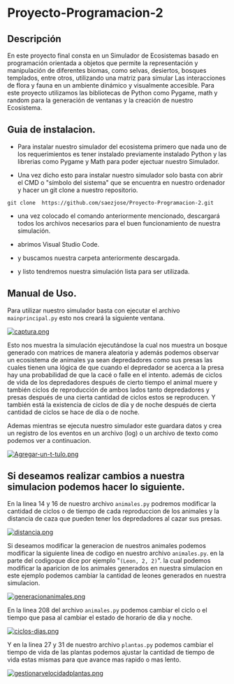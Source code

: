 # Proyecto-Programacion-2 
 
## Descripción

En este proyecto final consta en un Simulador de Ecosistemas basado en programación
orientada a objetos que permite la representación y manipulación de diferentes biomas,
como selvas, desiertos, bosques templados, entre otros, utilizando una matriz para simular
Las interacciones de flora y fauna en un ambiente dinámico y visualmente accesible. Para este proyecto utilizamos las bibliotecas de Python como Pygame, math y random para la generación de ventanas y la creación de nuestro Ecosistema.

## Guia de instalacion. 

- Para instalar nuestro simulador del ecosistema  primero que nada uno de los requerimientos es tener instalado previamente instalado Python y las librerias como Pygame y Math para poder ejectuar nuestro Simulador.

- Una vez dicho esto para instalar nuestro simulador solo basta con abrir el CMD o "símbolo del sistema" que se encuentra en nuestro ordenador y hacer un git clone a nuestro repositorio. 


 `git clone  https://github.com/saezjose/Proyecto-Programacion-2.git`    


 - una vez colocado el comando anteriormente mencionado, descargará todos los archivos necesarios para el buen funcionamiento de nuestra simulación.


 - abrimos Visual Studio Code.


 - y buscamos nuestra carpeta anteriormente descargada.


 - y listo tendremos nuestra simulación lista para ser utilizada.
   

## Manual de Uso.

Para utilizar nuestro simulador basta con ejecutar el archivo `mainprincipal.py` esto nos creará la siguiente ventana.

[![captura.png](https://i.postimg.cc/dtz4VXdT/captura.png)](https://postimg.cc/kBvxjTTn)


Esto nos muestra la simulación ejecutándose la cual nos muestra un bosque generado con matrices de manera aleatoria y además podemos observar un ecosistema de animales ya sean depredadores como sus presas las cuales tienen una lógica de que cuando el depredador se acerca a la presa hay una probabilidad de que la cacé o falle en el intento. además de ciclos de vida de los depredadores después de cierto tiempo el animal muere y también ciclos de reproducción de ambos lados tanto depredadores y presas después de una cierta cantidad de ciclos estos se reproducen. Y también está la existencia de ciclos de día y de noche después de cierta cantidad de ciclos se hace de día o de noche.

Ademas mientras se ejecuta nuestro simulador este guardara datos y crea un registro de los
eventos en un archivo (log) o un archivo de texto como podemos ver a continuacion.

[![Agregar-un-t-tulo.png](https://i.postimg.cc/8cPG0cwM/Agregar-un-t-tulo.png)](https://postimg.cc/r0b7d8Bw)


## Si deseamos realizar cambios a nuestra simulacion podemos hacer lo siguiente.

En la linea 14 y 16 de nuestro archivo `animales.py` podremos modificar la cantidad de ciclos o de tiempo de cada reproduccion de los animales y la distancia de caza que pueden tener los depredadores al cazar sus presas.

[![distancia.png](https://i.postimg.cc/Y0C9WMG2/distancia.png)](https://postimg.cc/Vr2myyW2)

Si deseamos modificar la generacion de nuestros animales podemos modificar la siguiente linea de codigo en nuestro archivo `animales.py`. 
en la parte del codigoque dice por ejemplo "`(Leon, 2, 2)`". la cual podemos modificar la aparicion de los animales generados en nuestra simulacion en este ejemplo podemos cambiar la cantidad de leones generados en nuestra simulacion. 

[![generacionanimales.png](https://i.postimg.cc/HnhL0bHV/generacionanimales.png)](https://postimg.cc/tnFypZsj)


En la linea 208 del archivo `animales.py` podemos cambiar el ciclo o el tiempo que pasa al cambiar el estado de horario de dia y noche.

[![ciclos-dias.png](https://i.postimg.cc/g222tYNv/ciclos-dias.png)](https://postimg.cc/kBLCBdr4)

Y en la linea 27 y 31 de nuestro archivo `plantas.py` podemos cambiar el tiempo de vida de las plantas podemos ajustar la cantidad de tiempo de vida estas mismas para que avance mas rapido o mas lento.

[![gestionarvelocidadplantas.png](https://i.postimg.cc/MpqdhLQ0/gestionarvelocidadplantas.png)](https://postimg.cc/qzDsKjQg)



